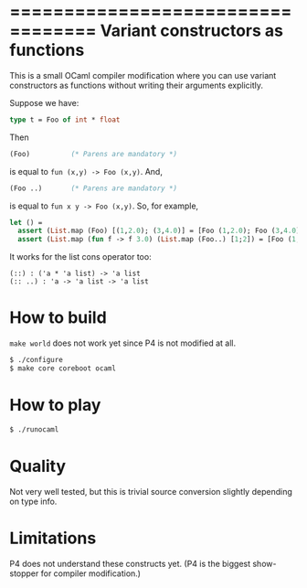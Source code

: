 ==================================
Variant constructors as functions
==================================

This is a small OCaml compiler modification where you can use variant constructors as
functions without writing their arguments explicitly.

Suppose we have:

```ocaml
type t = Foo of int * float
```

Then

```ocaml
(Foo)          (* Parens are mandatory *)
```

is equal to `fun (x,y) -> Foo (x,y)`. And,

```ocaml
(Foo ..)       (* Parens are mandatory *)
```

is equal to `fun x y -> Foo (x,y)`. So, for example,

```ocaml
let () =
  assert (List.map (Foo) [(1,2.0); (3,4.0)] = [Foo (1,2.0); Foo (3,4.0)]);
  assert (List.map (fun f -> f 3.0) (List.map (Foo..) [1;2]) = [Foo (1,3.0); Foo (2,3.0)])
```

It works for the list cons operator too:

```
(::) : ('a * 'a list) -> 'a list
(:: ..) : 'a -> 'a list -> 'a list
```

How to build
======================================

`make world` does not work yet since P4 is not modified at all.

```bash
$ ./configure
$ make core coreboot ocaml
```

How to play
======================================

```bash
$ ./runocaml
```

Quality
======================================

Not very well tested, but this is trivial source conversion slightly depending on type info.

Limitations
======================================

P4 does not understand these constructs yet.
(P4 is the biggest show-stopper for compiler modification.)
